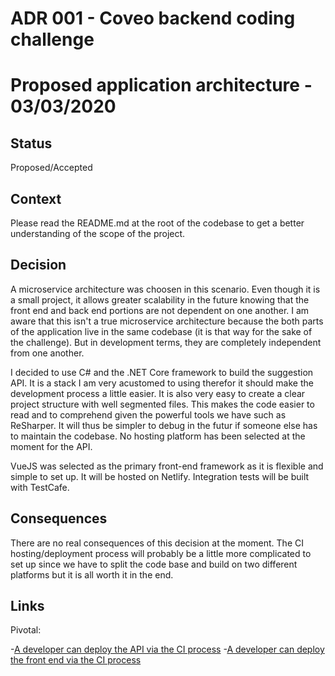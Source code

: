 # ADR 001 - Coveo backend coding challenge

# Proposed application architecture - 03/03/2020

## Status

Proposed/Accepted

## Context

Please read the README.md at the root of the codebase to get a better understanding of the scope of the project.

## Decision

A microservice architecture was choosen in this scenario. Even though it is a small project, it allows greater scalability in the future knowing that the front end and back end portions are not dependent on one another. I am aware that this isn't a true microservice architecture because the both parts of the application live in the same codebase (it is that way for the sake of the challenge). But in development terms, they are completely independent from one another.  

I decided to use C# and the .NET Core framework to build the suggestion API. It is a stack I am very acustomed to using therefor it should make the development process a little easier. It is also very easy to create a clear project structure with well segmented files. This makes the code easier to read and to comprehend given the powerful tools we have such as ReSharper. It will thus be simpler to debug in the futur if someone else has to maintain the codebase. No hosting platform has been selected at the moment for the API.

VueJS was selected as the primary front-end framework as it is flexible and simple to set up. It will be hosted on Netlify. Integration tests will be built with TestCafe.


## Consequences

There are no real consequences of this decision at the moment. The CI hosting/deployment process will probably be a little more complicated to set up since we have to split the code base and build on two different platforms but it is all worth it in the end.

## Links

Pivotal:

-[A developer can deploy the API via the CI process](https://www.pivotaltracker.com/story/show/171618490)
-[A developer can deploy the front end via the CI process](https://www.pivotaltracker.com/story/show/171618487)
